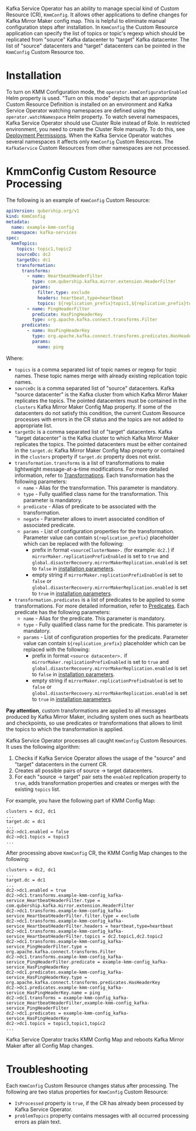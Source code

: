 Kafka Service Operator has an ability to manage special kind of Custom Resource (CR), `KmmConfig`.
It allows other applications to define changes for Kafka Mirror Maker config map.
This is helpful to eliminate manual configuration steps after installation.
In `KmmConfig` the Custom Resource application can specify the list of topics or topic's regexp which should be replicated from "source"
Kafka datacenter to "target" Kafka datacenter.
The list of "source" datacenters and "target" datacenters can be pointed in the `KmmConfig` Custom Resource too. 

# Installation 

To turn on KMM Configuration mode, the `operator.kmmConfiguratorEnabled` Helm property is used.
"Turn on this mode" depicts that an appropriate Custom Resource Definition is installed on an environment and Kafka Service Operator
watching namespaces are defined using the `operator.watchNamespace` Helm property. To watch several namespaces, Kafka Service Operator
should use Cluster Role instead of Role. In restricted environment, you need to create the Cluster Role manually.
To do this, see [Deployment Permissions](installation.md#deployment-permissions).
When the Kafka Service Operator watches several namespaces it affects only `KmmConfig` Custom Resources.
The `KafkaService` Custom Resources from other namespaces are not processed.

# KmmConfig Custom Resource Processing

The following is an example of `KmmConfig` Custom Resource:

```yaml
apiVersion: qubership.org/v1
kind: KmmConfig
metadata:
  name: example-kmm-config
  namespace: kafka-services
spec:
  kmmTopics:
    topics: topic1,topic2
    sourceDc: dc2
    targetDc: dc1
    transformation:
      transforms:
        - name: HeartbeatHeaderFilter
          type: com.qubership.kafka.mirror.extension.HeaderFilter
          params:
            filter.type: exclude
            headers: heartbeat,type=heartbeat
            topics: ${replication_prefix}topic1,${replication_prefix}topic2
        - name: PingHeaderFilter
          predicate: HasPingHeaderKey
          type: org.apache.kafka.connect.transforms.Filter
      predicates:
        - name: HasPingHeaderKey
          type: org.apache.kafka.connect.transforms.predicates.HasHeaderKey
          params:
            name: ping
```

Where:

* `topics` is a comma separated list of topic names or regexp for topic names. These topic names merge with already existing replication
  topic names.
* `sourceDc` is a comma separated list of "source" datacenters. Kafka "source datacenter" is the Kafka cluster from which Kafka Mirror Maker
  replicates the topics. The pointed datacenters must be contained in the `clusters` Kafka Mirror Maker Config Map property.
  If some of the datacenters do not satisfy this condition, the current Custom Resource processes with errors in the CR status and
  the topics are not added to appropriate list.
* `targetDc` is a comma separated list of "target" datacenters. Kafka "target datacenter" is the Kafka cluster to
   which Kafka Mirror Maker replicates the topics. The pointed datacenters must be either contained in the `target.dc`
   Kafka Mirror Maker Config Map property or contained in the `clusters` property if `target.dc` property does not exist.
* `transformation.transforms` is a list of transformations to make lightweight message-at-a-time modifications.
  For more detailed information, refer to [Transformations](https://kafka.apache.org/documentation/#connect_transforms).
  Each transformation has the following parameters:
  * `name` - Alias for the transformation. This parameter is mandatory.
  * `type` - Fully qualified class name for the transformation. This parameter is mandatory.
  * `predicate` - Alias of predicate to be associated with the transformation.
  * `negate` - Parameter allows to invert associated condition of associated predicate.
  * `params` - List of configuration properties for the transformation.
    Parameter value can contain `${replication_prefix}` placeholder which can be replaced with the following:
    - prefix in format `<sourceClusterName>.` (for example: `dc2.`) if `mirrorMaker.replicationPrefixEnabled` is set to `true` and 
      `global.disasterRecovery.mirrorMakerReplication.enabled` is set to `false` in [installation parameters](installation.md#parameters).
    - empty string if `mirrorMaker.replicationPrefixEnabled` is set to `false` or 
      `global.disasterRecovery.mirrorMakerReplication.enabled` is set to `true` in [installation parameters](installation.md#parameters).
* `transformation.predicates` is a list of predicates to be applied to some transformations.
  For more detailed information, refer to [Predicates](https://kafka.apache.org/documentation/#connect_predicates).
  Each predicate has the following parameters:
    * `name` - Alias for the predicate. This parameter is mandatory.
    * `type` - Fully qualified class name for the predicate. This parameter is mandatory.
    * `params` - List of configuration properties for the predicate. Parameter value can contain `${replication_prefix}`
      placeholder which can be replaced with the following:
      - prefix in format `<source datacenter>.` if `mirrorMaker.replicationPrefixEnabled` is set to `true` and
        `global.disasterRecovery.mirrorMakerReplication.enabled` is set to `false` in [installation parameters](installation.md#parameters).
      - empty string if `mirrorMaker.replicationPrefixEnabled` is set to `false` or `global.disasterRecovery.mirrorMakerReplication.enabled`
        is set to `true` in [installation parameters](installation.md#parameters).

**Pay attention**, custom transformations are applied to all messages produced by Kafka Mirror Maker, including system ones such
as heartbeats and checkpoints, so use predicates or transformations that allows to limit the topics to which the transformation is applied.

Kafka Service Operator processes all caught `KmmConfig` Custom Resources. It uses the following algorithm:

1. Checks if Kafka Service Operator allows the usage of the "source" and "target" datacenters in the current CR.
2. Creates all possible pairs of source -> target datacenters.
3. For each "source -> target" pair sets the `enabled` replication property to `true`, adds transformation properties and creates 
   or merges with the existing `topics` list.

For example, you have the following part of KMM Config Map:

```text
clusters = dc2, dc1
...
target.dc = dc1
...
dc2->dc1.enabled = false
dc2->dc1.topics = topic3
...
```

After processing above `KmmConfig` CR, the KMM Config Map changes to the following:

```text
clusters = dc2, dc1
...
target.dc = dc1
...
dc2->dc1.enabled = true
dc2->dc1.transforms.example-kmm-config_kafka-service_HeartbeatHeaderFilter.type = com.qubership.kafka.mirror.extension.HeaderFilter
dc2->dc1.transforms.example-kmm-config_kafka-service_HeartbeatHeaderFilter.filter.type = exclude
dc2->dc1.transforms.example-kmm-config_kafka-service_HeartbeatHeaderFilter.headers = heartbeat,type=heartbeat
dc2->dc1.transforms.example-kmm-config_kafka-service_HeartbeatHeaderFilter.topics = dc2.topic1,dc2.topic2
dc2->dc1.transforms.example-kmm-config_kafka-service_PingHeaderFilter.type = org.apache.kafka.connect.transforms.Filter
dc2->dc1.transforms.example-kmm-config_kafka-service_PingHeaderFilter.predicate = example-kmm-config_kafka-service_HasPingHeaderKey
dc2->dc1.predicates.example-kmm-config_kafka-service_HasPingHeaderKey.type = org.apache.kafka.connect.transforms.predicates.HasHeaderKey
dc2->dc1.predicates.example-kmm-config_kafka-service_HasPingHeaderKey.name = ping
dc2->dc1.transforms = example-kmm-config_kafka-service_HeartbeatHeaderFilter,example-kmm-config_kafka-service_PingHeaderFilter
dc2->dc1.predicates = example-kmm-config_kafka-service_HasPingHeaderKey
dc2->dc1.topics = topic3,topic1,topic2
...
```

Kafka Service Operator tracks KMM Config Map and reboots Kafka Mirror Maker after all Config Map changes.

# Troubleshooting 

Each `KmmConfig` Custom Resource changes status after processing. The following are two status properties for `KmmConfig` Custom Resource:

* `IsProcessed` property is `true`, if the CR has already been processed by Kafka Service Operator.
* `problemTopics` property contains messages with all occurred processing errors as plain text.
